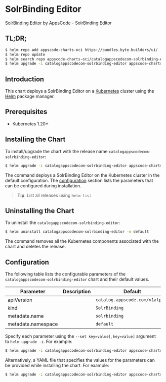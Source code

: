 # SolrBinding Editor

[SolrBinding Editor by AppsCode](https://byte.builders) - SolrBinding Editor

## TL;DR;

```bash
$ helm repo add appscode-charts-oci https://bundles.byte.builders/ui/
$ helm repo update
$ helm search repo appscode-charts-oci/catalogappscodecom-solrbinding-editor --version=v0.5.0
$ helm upgrade -i catalogappscodecom-solrbinding-editor appscode-charts-oci/catalogappscodecom-solrbinding-editor -n default --create-namespace --version=v0.5.0
```

## Introduction

This chart deploys a SolrBinding Editor on a [Kubernetes](http://kubernetes.io) cluster using the [Helm](https://helm.sh) package manager.

## Prerequisites

- Kubernetes 1.20+

## Installing the Chart

To install/upgrade the chart with the release name `catalogappscodecom-solrbinding-editor`:

```bash
$ helm upgrade -i catalogappscodecom-solrbinding-editor appscode-charts-oci/catalogappscodecom-solrbinding-editor -n default --create-namespace --version=v0.5.0
```

The command deploys a SolrBinding Editor on the Kubernetes cluster in the default configuration. The [configuration](#configuration) section lists the parameters that can be configured during installation.

> **Tip**: List all releases using `helm list`

## Uninstalling the Chart

To uninstall the `catalogappscodecom-solrbinding-editor`:

```bash
$ helm uninstall catalogappscodecom-solrbinding-editor -n default
```

The command removes all the Kubernetes components associated with the chart and deletes the release.

## Configuration

The following table lists the configurable parameters of the `catalogappscodecom-solrbinding-editor` chart and their default values.

|     Parameter      | Description |                  Default                   |
|--------------------|-------------|--------------------------------------------|
| apiVersion         |             | <code>catalog.appscode.com/v1alpha1</code> |
| kind               |             | <code>SolrBinding</code>                   |
| metadata.name      |             | <code>solrbinding</code>                   |
| metadata.namespace |             | <code>default</code>                       |


Specify each parameter using the `--set key=value[,key=value]` argument to `helm upgrade -i`. For example:

```bash
$ helm upgrade -i catalogappscodecom-solrbinding-editor appscode-charts-oci/catalogappscodecom-solrbinding-editor -n default --create-namespace --version=v0.5.0 --set apiVersion=catalog.appscode.com/v1alpha1
```

Alternatively, a YAML file that specifies the values for the parameters can be provided while
installing the chart. For example:

```bash
$ helm upgrade -i catalogappscodecom-solrbinding-editor appscode-charts-oci/catalogappscodecom-solrbinding-editor -n default --create-namespace --version=v0.5.0 --values values.yaml
```
